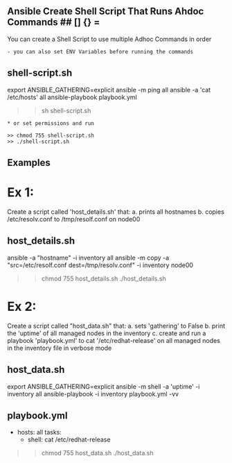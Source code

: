 
##  Ansible Create Shell Script That Runs Ahdoc Commands  ##   [] {} =


You can create a Shell Script to use multiple Adhoc Commands in order

    - you can also set ENV Variables before running the commands


shell-script.sh
---------------

export ANSIBLE_GATHERING=explicit
ansible -m ping all
ansible -a 'cat /etc/hosts' all
ansible-playbook playbook.yml 


>> sh shell-script.sh

    * or set permissions and run 

    >> chmod 755 shell-script.sh 
    >> ./shell-script.sh 



## Examples ##


# Ex 1: 

Create a script called 'host_details.sh' that:
    a. prints all hostnames
    b. copies /etc/resolv.conf to /tmp/resolf.conf on node00


host_details.sh
---------------
ansible -a "hostname" -i inventory all
ansible -m copy -a "src=/etc/resolf.conf dest=/tmp/resolv.conf" -i inventory node00

>> chmod 755 host_details.sh
>> ./host_details.sh


# Ex 2: 

Create a script called "host_data.sh" that:
    a. sets 'gathering' to False
    b. print the 'uptime' of all managed nodes in the inventory
    c. create and run a playbook 'playbook.yml' to cat '/etc/redhat-release'
       on all managed nodes in the inventory file in verbose mode


host_data.sh
------------
export ANSIBLE_GATHERING=explicit
ansible -m shell -a 'uptime' -i inventory all
ansible-playbook -i inventory playbook.yml -vv

playbook.yml
------------
- hosts: all
  tasks:
    - shell: cat /etc/redhat-release

>> chmod 755 host_data.sh
>> ./host_data.sh